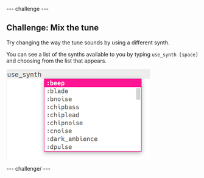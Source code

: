 \--- challenge \---

## Challenge: Mix the tune

Try changing the way the tune sounds by using a different synth.

You can see a list of the synths available to you by typing `use_synth [space]` and choosing from the list that appears.

![Choosing a synth](images/use_synth.png)

\--- challenge/ \---